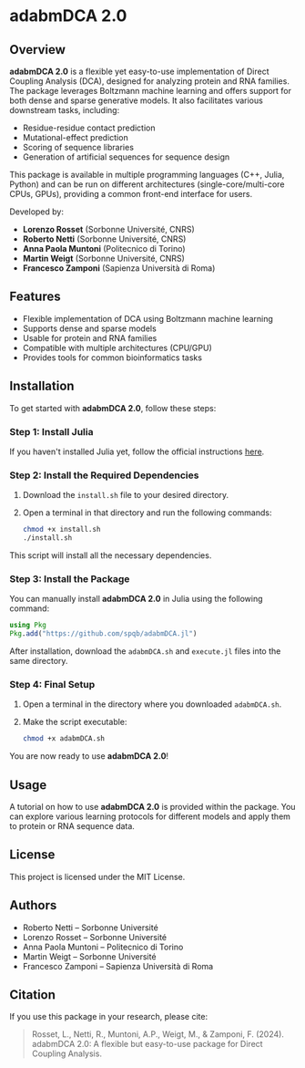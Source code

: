 # adabmDCA 2.0

## Overview

**adabmDCA 2.0** is a flexible yet easy-to-use implementation of Direct Coupling Analysis (DCA), designed for analyzing protein and RNA families. The package leverages Boltzmann machine learning and offers support for both dense and sparse generative models. It also facilitates various downstream tasks, including:

- Residue-residue contact prediction
- Mutational-effect prediction
- Scoring of sequence libraries
- Generation of artificial sequences for sequence design

This package is available in multiple programming languages (C++, Julia, Python) and can be run on different architectures (single-core/multi-core CPUs, GPUs), providing a common front-end interface for users. 

Developed by:
- **Lorenzo Rosset** (Sorbonne Université, CNRS)
- **Roberto Netti** (Sorbonne Université, CNRS)
- **Anna Paola Muntoni** (Politecnico di Torino)
- **Martin Weigt** (Sorbonne Université, CNRS)
- **Francesco Zamponi** (Sapienza Università di Roma)

## Features

- Flexible implementation of DCA using Boltzmann machine learning
- Supports dense and sparse models
- Usable for protein and RNA families
- Compatible with multiple architectures (CPU/GPU)
- Provides tools for common bioinformatics tasks

## Installation

To get started with **adabmDCA 2.0**, follow these steps:

### Step 1: Install Julia

If you haven't installed Julia yet, follow the official instructions [here](https://julialang.org/downloads/).

### Step 2: Install the Required Dependencies

1. Download the `install.sh` file to your desired directory.
2. Open a terminal in that directory and run the following commands:

   ```bash
   chmod +x install.sh
   ./install.sh
   ```

This script will install all the necessary dependencies.

### Step 3: Install the Package

You can manually install **adabmDCA 2.0** in Julia using the following command:

```julia
using Pkg
Pkg.add("https://github.com/spqb/adabmDCA.jl")
```

After installation, download the `adabmDCA.sh` and `execute.jl` files into the same directory.

### Step 4: Final Setup

1. Open a terminal in the directory where you downloaded `adabmDCA.sh`.
2. Make the script executable:

   ```bash
   chmod +x adabmDCA.sh
   ```

You are now ready to use **adabmDCA 2.0**!

## Usage

A tutorial on how to use **adabmDCA 2.0** is provided within the package. You can explore various learning protocols for different models and apply them to protein or RNA sequence data.

## License

This project is licensed under the MIT License.

## Authors

- Roberto Netti – Sorbonne Université
- Lorenzo Rosset – Sorbonne Université
- Anna Paola Muntoni – Politecnico di Torino
- Martin Weigt – Sorbonne Université
- Francesco Zamponi – Sapienza Università di Roma

## Citation

If you use this package in your research, please cite:

> Rosset, L., Netti, R., Muntoni, A.P., Weigt, M., & Zamponi, F. (2024). adabmDCA 2.0: A flexible but easy-to-use package for Direct Coupling Analysis.

